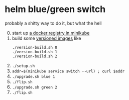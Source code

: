 helm blue/green switch
======================

probably a shitty way to do it, but what the hell

0. start up [a docker registry in minikube](https://github.com/dradetsky/minikube-docker-registry)
1. build some [versioned images](https://github.com/dradetsky/nginx-bg-imgs) like
   ```
   ./version-build.sh 0
   ./version-build.sh 1
   ./version-build.sh 2
   ```
2. `./setup.sh`
3. `addr=$(minikube service switch --url) ; curl $addr`
4. `./upgrade.sh blue 1`
5. `./flip.sh`
6. `./upgrade.sh green 2`
6. `./flip.sh`

